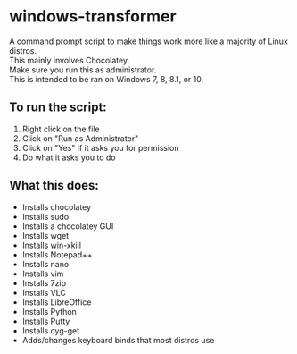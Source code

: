 # windows-transformer
A command prompt script to make things work more like a majority of Linux distros.  
This mainly involves Chocolatey.  
Make sure you run this as administrator.  
This is intended to be ran on Windows 7, 8, 8.1, or 10.  

## To run the script:  
1. Right click on the file  
2. Click on "Run as Administrator"  
3. Click on "Yes" if it asks you for permission  
4. Do what it asks you to do

## What this does:
- Installs chocolatey
- Installs sudo
- Installs a chocolatey GUI
- Installs wget
- Installs win-xkill
- Installs Notepad++
- Installs nano
- Installs vim
- Installs 7zip
- Installs VLC
- Installs LibreOffice
- Installs Python
- Installs Putty
- Installs cyg-get
- Adds/changes keyboard binds that most distros use
